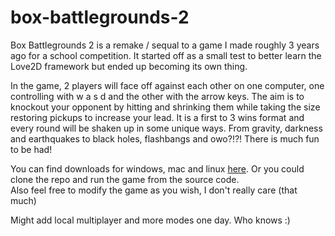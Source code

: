 # box-battlegrounds-2

Box Battlegrounds 2 is a remake / sequal to a game I made roughly 3 years ago for a school competition. It started off as a small test to better learn the Love2D framework but ended up becoming its own thing. 

In the game, 2 players will face off against each other on one computer, one controlling with w a s d and the other with the arrow keys. The aim is to knockout your opponent by hitting and shrinking them while taking the size restoring pickups to increase your lead. It is a first to 3 wins format and every round will be shaken up in some unique ways. From gravity, darkness and earthquakes to black holes, flashbangs and owo?!?! There is much fun to be had!

You can find downloads for windows, mac and linux <a href="https://github.com/marcusoosthuizen/box-battlegrounds-2/releases">here</a>. Or you could clone the repo and run the game from the source code.  
Also feel free to modify the game as you wish, I don't really care (that much)

Might add local multiplayer and more modes one day. Who knows :)
